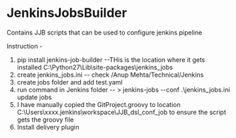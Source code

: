 # JenkinsJobsBuilder
Contains  JJB scripts that can be used to configure jenkins pipeline

Instruction - 

1) pip install jenkins-job-builder   --THis is the location where it gets installed C:\Python27\Lib\site-packages\jenkins_jobs 
2) create jenkins_jobs.ini -- check /Anup Mehta/Technical/Jenkins 
3) create jobs folder and  add test.yaml
4) run command in Jenkins folder -- > jenkins-jobs --conf .\jenkins_jobs.ini update jobs
5) I have manually copied the GitProject.groovy to location C:\Users\xxxx\.jenkins\workspace\JJB_dsl_conf_job to ensure the script gets the groovy file 
6) Install delivery plugin

